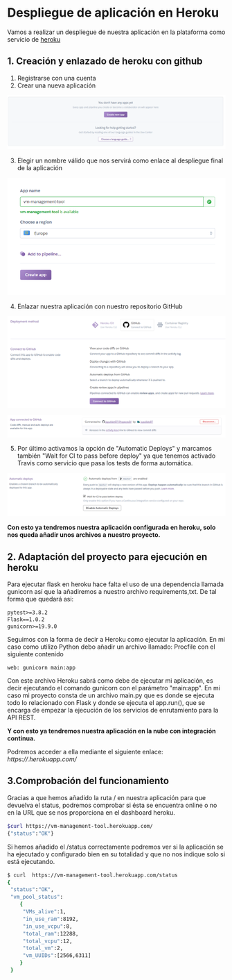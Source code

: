 # Despliegue de aplicación en Heroku

Vamos a realizar un despliegue de nuestra aplicación en la plataforma como servicio de [heroku](https://www.heroku.com/)

## 1. Creación y enlazado de heroku con github

1. Registrarse con una cuenta
2. Crear una nueva aplicación

![1541355682840](https://raw.githubusercontent.com/jcpulido97/ProyectoIV/master/doc/img/1541355682840.png)

3. Elegir un nombre válido que nos servirá como enlace al despliegue final de la aplicación

![1541355756485](https://raw.githubusercontent.com/jcpulido97/ProyectoIV/master/doc/img/1541355756485.png)

4. Enlazar nuestra aplicación con nuestro repositorio GitHub

![1541355799125](https://raw.githubusercontent.com/jcpulido97/ProyectoIV/master/doc/img/1541355799125.png)

![1541355860801](https://raw.githubusercontent.com/jcpulido97/ProyectoIV/master/doc/img/1541355860801.png)

5. Por último activamos la opción de "Automatic Deploys" y marcamos también "Wait for CI to pass before deploy" ya que tenemos activado Travis como servicio que pasa los tests de forma automática.

![1541355952180](https://raw.githubusercontent.com/jcpulido97/ProyectoIV/master/doc/img/1541355952180.png)

**Con esto ya tendremos nuestra aplicación configurada en heroku, solo nos queda añadir unos archivos a nuestro proyecto.**



## 2. Adaptación del proyecto para ejecución en heroku

Para ejecutar flask en heroku hace falta el uso de una dependencia llamada gunicorn así que la añadiremos a nuestro archivo requirements,txt. De tal forma que quedará asi:

```
pytest>=3.8.2
Flask==1.0.2
gunicorn>=19.9.0
```

Seguimos con la forma de decir a Heroku como ejecutar la aplicación. En mi caso como utilizo Python debo añadir un archivo llamado: Procfile con el siguiente contenido

```
web: gunicorn main:app
```

Con este archivo Heroku sabrá como debe de ejecutar mi aplicación, es decir ejecutando el comando gunicorn con el parámetro "main:app". En mi caso mi proyecto consta de un archivo main.py que es donde se ejecuta todo lo relacionado con Flask y donde se ejecuta el app.run(), que se encarga de empezar la ejecución de los servicios de enrutamiento para la API REST.

**Y con esto ya tendremos nuestra aplicación en la nube con integración continua.**

Podremos acceder a ella mediante el siguiente enlace: *https://<nombre-de-la-app>.herokuapp.com/*

## 3.Comprobación del funcionamiento

Gracias a que hemos añadido la ruta / en nuestra aplicación para que devuelva el status, podremos comprobar si ésta se encuentra online o no en la URL que se nos proporciona en el dashboard heroku.

```bash
$curl https://vm-management-tool.herokuapp.com/
{"status":"OK"}
```

Si hemos añadido el /status correctamente podremos ver si la aplicación se ha ejecutado y configurado bien en su totalidad y que no nos indique solo si está ejecutando.

```bash
$ curl  https://vm-management-tool.herokuapp.com/status
{
 "status":"OK",
 "vm_pool_status":
    {
     "VMs_alive":1,
     "in_use_ram":8192,
     "in_use_vcpu":8,
     "total_ram":12288,
     "total_vcpu":12,
     "total_vm":2,
     "vm_UUIDs":[2566,6311]
    }
 }

```

